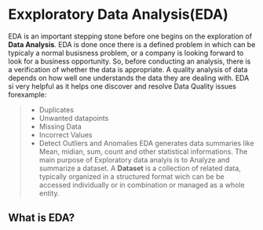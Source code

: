 # Exxploratory Data Analysis(EDA)

EDA is an important stepping stone before one begins on the exploration of **Data Analysis**. EDA is done once there is a defined problem in which can be typicaly a normal busisness problem, or a company is looking forward to look for a business opportunity. So, before conducting an analysis, there is a verification of whether the data is appropriate. A quality analysis of data depends on how well one understands the data they are dealing with. EDA si very helpful as it helps one discover and resolve Data Quality issues forexample:
>
>- Duplicates
>- Unwanted datapoints
>- Missing Data
>- Incorrect Values
>- Detect Outliers and Anomalies
EDA generates data summaries like Mean, midian, sum, count and other statistical informations. The main purpose of Exploratory data analyis is to Analyze and summarize a dataset.
> A **Dataset** is a collection of related data, typically organized in a structured format wich can be be accessed individually or in combination or managed as a whole entity.

## What is EDA?
